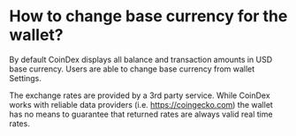 # How to change base currency for the wallet?

By default CoinDex displays all balance and transaction amounts in USD base currency. Users are able to change base currency from wallet Settings.

The exchange rates are provided by a 3rd party service. While CoinDex works with reliable data providers (i.e. https://coingecko.com) the wallet has no means to guarantee that returned rates are always valid real time rates.

